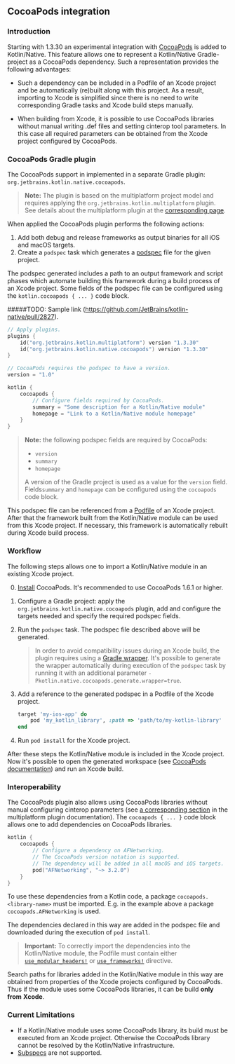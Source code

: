 ## CocoaPods integration

### Introduction

Starting with 1.3.30 an experimental integration with [CocoaPods](https://cocoapods.org/) is added
to Kotlin/Native. This feature allows one to represent a Kotlin/Native Gradle-project as a
CocoaPods dependency. Such a representation provides the following advantages:

 - Such a dependency can be included in a Podfile of an Xcode project and be automatically (re)built
 along with this project. As a result, importing to Xcode is simplified since there is no need to
 write corresponding Gradle tasks and Xcode build steps manually.
 
 - When building from Xcode, it is possible to use CocoaPods libraries without manual writing
 .def files and setting cinterop tool parameters. In this case all required parameters can be
 obtained from the Xcode project configured by CocoaPods.
 
### CocoaPods Gradle plugin

The CocoaPods support in implemented in a separate Gradle plugin: `org.jetbrains.kotlin.native.cocoapods`.

> __Note:__ The plugin is based on the multiplatform project model and requires applying the
`org.jetbrains.kotlin.multiplatform` plugin. See details about the multiplatform plugin at
the [corresponding page](https://kotlinlang.org/docs/reference/building-mpp-with-gradle.html).

When applied the CocoaPods plugin performs the following actions:

1. Add both debug and release frameworks as output binaries for all iOS and macOS targets.
2. Create a `podspec` task which generates a [podspec](https://guides.cocoapods.org/syntax/podspec.html)
file for the given project.

The podspec generated includes a path to an output framework and script phases which automate building
this framework during a build process of an Xcode project. Some fields of the podspec file can be
configured using the `kotlin.cocoapods { ... }` code block.

#####TODO: Sample link (https://github.com/JetBrains/kotlin-native/pull/2827).

<div class="sample" markdown="1" theme="idea" mode="kotlin">

```kotlin
// Apply plugins.
plugins {
    id("org.jetbrains.kotlin.multiplatform") version "1.3.30"
    id("org.jetbrains.kotlin.native.cocoapods") version "1.3.30"
}

// CocoaPods requires the podspec to have a version.
version = "1.0"

kotlin {
    cocoapods {
        // Configure fields required by CocoaPods.
        summary = "Some description for a Kotlin/Native module"
        homepage = "Link to a Kotlin/Native module homepage"
    }
}
```

</div>

> __Note:__ the following podspec fields are required by CocoaPods:
> 
>  - `version`
>  - `summary`
>  - `homepage`
>
> A version of the Gradle project is used as a value for the `version` field.
Fields`summary` and `homepage` can be configured using the `cocoapods` code block.

This podspec file can be referenced from a [Podfile](https://guides.cocoapods.org/using/the-podfile.html)
of an Xcode project. After that the framework built from the Kotlin/Native module can be used from
this Xcode project. If necessary, this framework is automatically rebuilt during Xcode build process.

### Workflow

The following steps allows one to import a Kotlin/Native module in an existing Xcode project.

0. [Install](https://guides.cocoapods.org/using/getting-started.html#installation) CocoaPods.
It's recommended to use CocoaPods 1.6.1 or higher.

1. Configure a Gradle project: apply the `org.jetbrains.kotlin.native.cocoapods` plugin, add
and configure the targets needed and specify the required podspec fields.

2. Run the `podspec` task. The podspec file described above will be generated.

    > In order to avoid compatibility issues during an Xcode build, the plugin requires using
    a [Gradle wrapper](https://docs.gradle.org/current/userguide/gradle_wrapper.html). It's
    possible to generate the wrapper automatically during execution of the `podspec` task
    by running it with an additional parameter `-Pkotlin.native.cocoapods.generate.wrapper=true`.

3. Add a reference to the generated podspec in a Podfile of the Xcode project.

    <div class="sample" markdown="1" theme="idea" mode="ruby">

    ```ruby
    target 'my-ios-app' do
        pod 'my_kotlin_library', :path => 'path/to/my-kotlin-library'
    end
    ```

    </div>

4. Run `pod install` for the Xcode project.
    
After these steps the Kotlin/Native module is included in the Xcode project. Now it's possible
to open the generated workspace (see [CocoaPods documentation](https://guides.cocoapods.org/using/using-cocoapods.html#installation))
and run an Xcode build.

### Interoperability

The CocoaPods plugin also allows using CocoaPods libraries without manual configuring cinterop
parameters (see [a corresponding section](https://kotlinlang.org/docs/reference/building-mpp-with-gradle.html#cinterop-support)
in the multiplatform plugin documentation). The `cocoapods { ... }` code block allows one to
add dependencies on CocoaPods libraries.

<div class="sample" markdown="1" theme="idea" mode="kotlin">

```kotlin
kotlin {
    cocoapods {
        // Configure a dependency on AFNetworking.
        // The CocoaPods version notation is supported.
        // The dependency will be added in all macOS and iOS targets.
        pod("AFNetworking", "~> 3.2.0")
    }
}
```

</div>

To use these dependencies from a Kotlin code, a package `cocoapods.<library-name>` must
be imported. E.g. in the example above a package `cocoapods.AFNetworking` is used.

The dependencies declared in this way are added in the podspec file and downloaded during
the execution of `pod install`.

> __Important:__ To correctly import the dependencies into the Kotlin/Native module, the
Podfile must contain either [`use_modular_headers!`](https://guides.cocoapods.org/syntax/podfile.html#use_modular_headers_bang)
or [`use_frameworks!`](https://guides.cocoapods.org/syntax/podfile.html#use_frameworks_bang)
directive.

Search paths for libraries added in the Kotlin/Native module in this way are obtained
from properties of the Xcode projects configured by CocoaPods. Thus if the module uses
some CocoaPods libraries, it can be build __only__ __from__ __Xcode__.

### Current Limitations

 - If a Kotlin/Native module uses some CocoaPods library, its build must be executed from an Xcode project.
 Otherwise the CocoaPods library cannot be resolved by the Kotlin/Native infrastructure.
 - [Subspecs](https://guides.cocoapods.org/syntax/podspec.html#group_subspecs) are not supported.